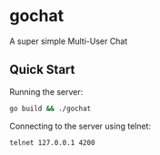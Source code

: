 # gochat

A super simple Multi-User Chat


## Quick Start

Running the server:
```bash
go build && ./gochat
```

Connecting to the server using telnet:
```bash
telnet 127.0.0.1 4200
```
